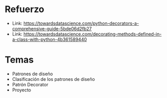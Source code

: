 # Refuerzo

* Link: https://towardsdatascience.com/python-decorators-a-comprehensive-guide-5bde06d2fb27
* Link: https://towardsdatascience.com/decorating-methods-defined-in-a-class-with-python-4b361589440

# Temas
* Patrones de diseño
* Clasificación de los patrones de diseño
* Patrón Decorator
* Proyecto

